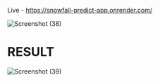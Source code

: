 Live - https://snowfall-predict-app.onrender.com/


![Screenshot (38)](https://github.com/Premkumar9799817360/snowfall_prediction/assets/83695512/f5f2f9e6-a112-46b0-944b-c9e05f23136e)
# RESULT
![Screenshot (39)](https://github.com/Premkumar9799817360/snowfall_prediction/assets/83695512/fbb556dd-405a-4fd0-9d36-0bd66ddfffb1)
